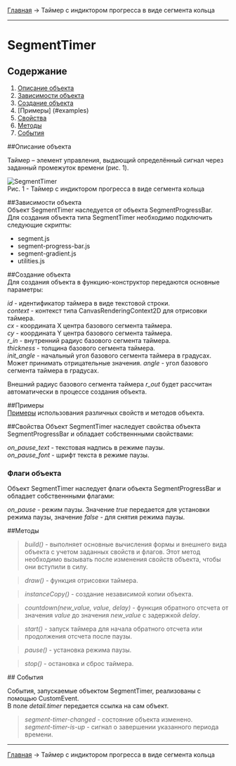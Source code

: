<a href="../../readme.ru.html">Главная</a> → Таймер с индиктором прогресса в виде сегмента кольца  

***

# SegmentTimer

## Содержание
1. [Описание объекта](#description)  
2. [Зависимости объекта](#dependencies)  
3. [Создание объекта](#constructor)  
4. [Примеры] (#examples)  
5. [Свойства](#properties)  
6. [Методы](#methods)  
7. [События](#events)  

##<a id="description"></a>Описание объекта

Таймер – элемент управления, выдающий определённый сигнал через заданный промежуток времени (рис. 1).

![SegmentTimer](../../docs/images/segment_timer.png)  
Рис. 1 - Таймер с индиктором прогресса в виде сегмента кольца  

##<a id="dependencies"></a>Зависимости объекта  
Объект SegmentTimer наследуется от объекта SegmentProgressBar.  
Для создания объекта типа SegmentTimer необходимо подключить следующие скрипты:  

* segment.js  
* segment-progress-bar.js  
* segment-gradient.js  
* utilities.js  

##<a id="constructor"></a>Создание объекта  
Для создания объекта в функцию-конструктор передаются основные параметры:   
>
*id* - идентификатор таймера в виде текстовой строки.  
*context* - контекст типа CanvasRenderingContext2D для отрисовки таймера.  
*cx* - координата X центра базового сегмента таймера.  
*cy* - координата Y центра базового сегмента таймера.  
*r_in* - внутренний радиус базового сегмента таймера.  
*thickness* - толщина базового сегмента таймера.  
*init_angle* - начальный угол базового сегмента таймера в градусах. Может принимать отрицательные значения. 
*angle* - угол базового сегмента таймера в градусах.

Внешний радиус базового сегмента таймера *r_out* будет рассчитан автоматически в процессе создания объекта.

##<a id="examples"></a>Примеры  
<a href="../../examples/round-timer-examples.html" target="_blank">Примеры</a> использования различных свойств и методов объекта.  

##<a id="properties"></a>Свойства
Объект SegmentTimer наследует свойства объекта SegmentProgressBar и обладает собственнными свойствами:  
>
*on_pause_text* - текстовая надпись в режиме паузы.  
*on_pause_font* - шрифт текста в режиме паузы.  

### Флаги объекта
Объект SegmentTimer наследует флаги объекта SegmentProgressBar и обладает собственнными флагами:  
>
*on_pause* - режим паузы. Значение *true* передается для установки режима паузы, значение *false* - для снятия режима паузы.  

##<a id="methods"></a>Методы

> *build()* - выполняет основные вычисления формы и внешнего вида объекта с учетом заданных свойств и флагов.
Этот метод необходимо вызывать после изменения свойств объекта, чтобы они вступили в силу.  

> *draw()* - функция отрисовки таймера.  

> *instanceCopy()* - создание независимой копии объекта.  

> *countdown(new_value, value, delay)* - функция обратного отсчета от значения *value* до значения *new_value* с задержкой *delay*.  

> *start()* - запуск таймера для начала обратного отсчета или продолжения отсчета после паузы.  

> *pause()* - установка режима паузы.  

> *stop()* - остановка и сброс таймера.  

##<a id="events"></a> События

События, запускаемые объектом SegmentTimer, реализованы с помощью CustomEvent.  
В поле *detail.timer* передается ссылка на сам объект.  

> *segment-timer-changed* - состояние объекта изменено.  
> *segment-timer-is-up* - сигнал о завершении указанного периода времени.  

***

<a href="../../readme.ru.html">Главная</a> → Таймер с индиктором прогресса в виде сегмента кольца  